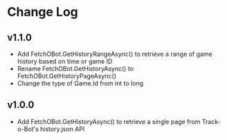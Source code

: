# Change Log

## v1.1.0
* Add FetchOBot.GetHistoryRangeAsync() to retrieve a range of game history based on time or game ID
* Rename FetchOBot.GetHistoryAsync() to FetchOBot.GetHistoryPageAsync()
* Change the type of Game.Id from int to long

## v1.0.0
* Add FetchOBot.GetHistoryAsync() to retrieve a single page from Track-o-Bot's history.json API
